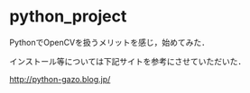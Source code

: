 # python_project
PythonでOpenCVを扱うメリットを感じ，始めてみた．

インストール等については下記サイトを参考にさせていただいた．　

http://python-gazo.blog.jp/
